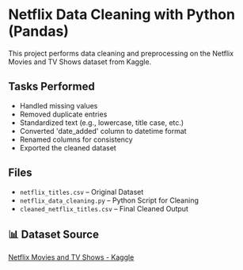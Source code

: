# Netflix Data Cleaning with Python (Pandas)

This project performs data cleaning and preprocessing on the Netflix Movies and TV Shows dataset from Kaggle.

##  Tasks Performed
- Handled missing values
- Removed duplicate entries
- Standardized text (e.g., lowercase, title case, etc.)
- Converted 'date_added' column to datetime format
- Renamed columns for consistency
- Exported the cleaned dataset

##  Files
- `netflix_titles.csv` – Original Dataset
- `netflix_data_cleaning.py` – Python Script for Cleaning
- `cleaned_netflix_titles.csv` – Final Cleaned Output

## 📊 Dataset Source
[Netflix Movies and TV Shows - Kaggle](https://www.kaggle.com/datasets/shivamb/netflix-shows)
